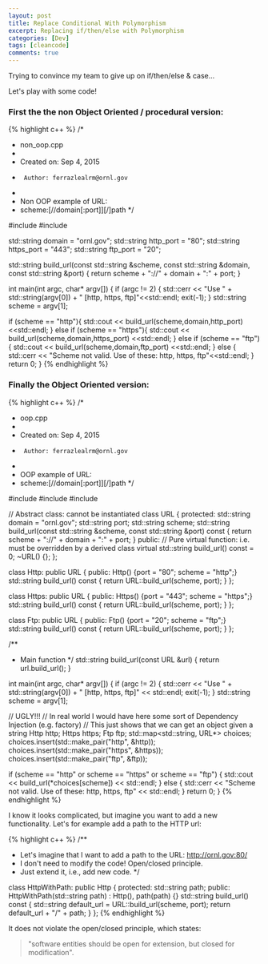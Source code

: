 ```yaml
---
layout: post
title: Replace Conditional With Polymorphism
excerpt: Replacing if/then/else with Polymorphism
categories: [Dev]
tags: [cleancode]
comments: true
---
```


Trying to convince my team to give up on if/then/else & case...

Let's play with some code!

### First the the non Object Oriented / procedural version:

{% highlight c++ %}
/*
 * non_oop.cpp
 *
 *  Created on: Sep 4, 2015
 *      Author: ferrazlealrm@ornl.gov
 *
 *  Non OOP example of URL:
 *  scheme:[//domain[:port]][/]path
 */

#include <iostream>
#include <string>

std::string domain = "ornl.gov";
std::string http_port = "80";
std::string https_port = "443";
std::string ftp_port = "20";

std::string build_url(const std::string &scheme,
  const std::string &domain,
  const std::string &port) {
 return scheme + "://" + domain + ":" + port;
}

int main(int argc, char* argv[]) {
 if (argc != 2) {
  std::cerr << "Use " + std::string(argv[0]) + " [http, https, ftp]"<<std::endl;
  exit(-1);
 }
 std::string scheme = argv[1];

 if (scheme == "http"){
  std::cout << build_url(scheme,domain,http_port) <<std::endl;
 }
 else if (scheme == "https"){
  std::cout << build_url(scheme,domain,https_port) <<std::endl;
 }
 else if (scheme == "ftp"){
  std::cout << build_url(scheme,domain,ftp_port) <<std::endl;
 }
 else {
  std::cerr << "Scheme not valid. Use of these: http, https, ftp"<<std::endl;
 }
 return 0;
}
{% endhighlight %}

### Finally the Object Oriented version:

{% highlight c++ %}
/*
 * oop.cpp
 *
 *  Created on: Sep 4, 2015
 *      Author: ferrazlealrm@ornl.gov
 *
 *  OOP example of URL:
 *  scheme:[//domain[:port]][/]path
 */

#include <iostream>
#include <string>
#include <map>

// Abstract class: cannot be instantiated
class URL {
protected:
 std::string domain = "ornl.gov";
 std::string port;
 std::string scheme;
 std::string build_url(const std::string &scheme,
   const std::string &port) const {
  return scheme + "://" + domain + ":" + port;
 }
public:
 // Pure virtual function: i.e. must be overridden by a derived class
 virtual std::string build_url() const = 0;
 ~URL() {};
};

class Http: public URL {
public:
 Http() {port = "80"; scheme = "http";}
 std::string build_url() const {
  return URL::build_url(scheme, port);
 }
};

class Https: public URL {
public:
 Https() {port = "443"; scheme = "https";}
 std::string build_url() const {
  return URL::build_url(scheme, port);
 }
};

class Ftp: public URL {
public:
 Ftp() {port = "20"; scheme = "ftp";}
 std::string build_url() const {
  return URL::build_url(scheme, port);
 }
};

/**
 * Main function
 */
std::string build_url(const URL &url) {
 return url.build_url();
}

int main(int argc, char* argv[]) {
 if (argc != 2) {
  std::cerr << "Use " + std::string(argv[0]) + " [http, https, ftp]"
    << std::endl;
  exit(-1);
 }
 std::string scheme = argv[1];

 // UGLY!!!
 // In real world I would have here some sort of Dependency Injection (e.g. factory)
 // This just shows that we can get an object given a string
 Http http;
 Https https;
 Ftp ftp;
 std::map<std::string, URL*> choices;
 choices.insert(std::make_pair("http", &http));
 choices.insert(std::make_pair("https", &https));
 choices.insert(std::make_pair("ftp", &ftp));

 if (scheme == "http" or scheme == "https" or scheme == "ftp") {
  std::cout <<  build_url(*choices[scheme]) << std::endl;
 } else {
  std::cerr << "Scheme not valid. Use of these: http, https, ftp"
    << std::endl;
 }
 return 0;
}
{% endhighlight %}

I know it looks complicated, but imagine you want to add a new functionality. Let's for example add a path to the HTTP url:

{% highlight c++ %}
/**
 * Let's imagine that I want to add a path to the URL: http://ornl.gov:80/
 * I don't need to modify the code! Open/closed principle.
 * Just extend it, i.e., add new code.
 */

class HttpWithPath: public Http {
protected:
 std::string path;
public:
 HttpWithPath(std::string path) : Http(), path(path) {}
 std::string build_url() const {
  std::string default_url = URL::build_url(scheme, port);
  return default_url + "/" + path;
 }
};
{% endhighlight %}



It does not violate the open/closed principle, which states:

>  "software entities should be open for extension, but closed for modification".
